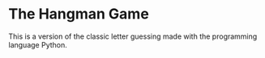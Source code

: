 # The Hangman Game
This is a version of the classic letter guessing made with the programming language Python.
